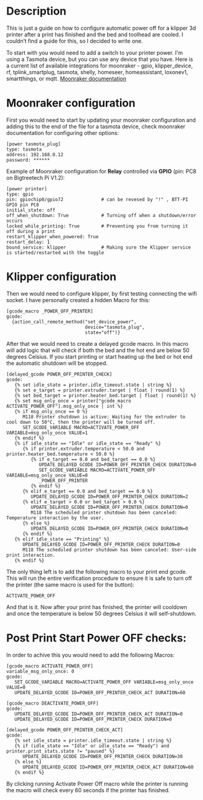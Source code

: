 # Description
This is just a guide on how to configure automatic power off for a klipper 3d printer after a print has finished and the bed and toolhead are cooled. I couldn’t find a guide for this, so I decided to write one. 

To start with you would need to add a switch to your printer power. I'm using a Tasmota device, but you can use any device that you have. Here is a current list of available integrations for moonraker - gpio, klipper_device, rf, tplink_smartplug, tasmota, shelly, homeseer, homeassistant, loxonev1, smartthings, or mqtt. [Moonraker documentation](https://moonraker.readthedocs.io/en/latest/configuration/#power)

# Moonraker configuration 
First you would need to start by updating your moonraker configuration and adding this to the end of the file for a tasmota device, check moonraker documentation for configuring other options:
```
[power tasmota_plug]
type: tasmota
address: 192.168.0.12
password: ******
```
   Example of Moonraker configuration for **Relay** controlled via **GPIO** (pin: PC8 on Bigtreetech Pi V1.2):
```
[power printer]
type: gpio
pin: gpiochip0/gpio72              # can be revesed by "!" , BTT-PI GPIO pin PC8
initial_state: off  
off_when_shutdown: True            # Turning off when a shutdown/error occurs 
locked_while_printing: True        # Preventing you from turning it off during a print
restart_klipper_when_powered: True
restart_delay: 1
bound_service: klipper             # Making sure the Klipper service is started/restarted with the toggle
```
# Klipper configuration
Then we would need to configure klipper, by first testing connecting the wifi socket. I have personally created a hidden Macro for this:

```
[gcode_macro _POWER_OFF_PRINTER]
gcode:
  {action_call_remote_method("set_device_power",
                             device="tasmota_plug",
                             state="off")}
```

After that we would need to create a delayed gcode macro. In this macro will add logic that will check if both the bed and the hot end are below 50 degrees Celsius. If you start printing or start heating up the bed or hot end the automatic shutdown will be stopped. 
```
[delayed_gcode POWER_OFF_PRINTER_CHECK]
gcode:
   {% set idle_state = printer.idle_timeout.state | string %}
   {% set e_target = printer.extruder.target | float | round(1) %}
   {% set bed_target = printer.heater_bed.target | float | round(1) %}
   {% set msg_only_once = printer["gcode_macro ACTIVATE_POWER_OFF"].msg_only_once | int %}
   {% if msg_only_once == 0 %}
      M118 Printer shutdown is active: Waiting for the extruder to cool down to 50°C, then the printer will be turned off.
      SET_GCODE_VARIABLE MACRO=ACTIVATE_POWER_OFF VARIABLE=msg_only_once VALUE=1  
   {% endif %}  
   {% if idle_state == "Idle" or idle_state == "Ready" %}
      {% if printer.extruder.temperature < 50.0 and printer.heater_bed.temperature < 50.0 %}
         {% if e_target == 0.0 and bed_target == 0.0 %}
            UPDATE_DELAYED_GCODE ID=POWER_OFF_PRINTER_CHECK DURATION=0
            SET_GCODE_VARIABLE MACRO=ACTIVATE_POWER_OFF VARIABLE=msg_only_once VALUE=0
            _POWER_OFF_PRINTER
         {% endif %}	
      {% elif e_target == 0.0 and bed_target == 0.0 %}
         UPDATE_DELAYED_GCODE ID=POWER_OFF_PRINTER_CHECK DURATION=2
      {% elif e_target > 0.0 or bed_target > 0.0 %}
         UPDATE_DELAYED_GCODE ID=POWER_OFF_PRINTER_CHECK DURATION=0
         M118 The scheduled printer shutdown has been canceled: Temperature interaction by the user.
      {% else %}
         UPDATE_DELAYED_GCODE ID=POWER_OFF_PRINTER_CHECK DURATION=0
      {% endif %}	  
   {% elif idle_state == "Printing" %}
      UPDATE_DELAYED_GCODE ID=POWER_OFF_PRINTER_CHECK DURATION=0
      M118 The scheduled printer shutdown has been canceled: User-side print interaction.	  
   {% endif %}
```

The only thing left is to add the following macro to your print end gcode. This will run the entire verification procedure to ensure it is safe to turn off the printer (the same macro is used for the button):
```
ACTIVATE_POWER_OFF
```

And that is it. Now after your print has finished, the printer will cooldown and once the temperature is below 50 degrees Celsius it will self-shutdown.

# Post Print Start Power OFF checks:
In order to achive this you would need to add the following Macros:
```
[gcode_macro ACTIVATE_POWER_OFF]
variable_msg_only_once: 0
gcode:
   SET_GCODE_VARIABLE MACRO=ACTIVATE_POWER_OFF VARIABLE=msg_only_once VALUE=0
   UPDATE_DELAYED_GCODE ID=POWER_OFF_PRINTER_CHECK_ACT DURATION=60

[gcode_macro DEACTIVATE_POWER_OFF]
gcode:
   UPDATE_DELAYED_GCODE ID=POWER_OFF_PRINTER_CHECK_ACT DURATION=0
   UPDATE_DELAYED_GCODE ID=POWER_OFF_PRINTER_CHECK DURATION=0

[delayed_gcode POWER_OFF_PRINTER_CHECK_ACT]
gcode:
   {% set idle_state = printer.idle_timeout.state | string %}
   {% if (idle_state == "Idle" or idle_state == "Ready") and printer.print_stats.state != "paused" %}
      UPDATE_DELAYED_GCODE ID=POWER_OFF_PRINTER_CHECK DURATION=30
   {% else %}
      UPDATE_DELAYED_GCODE ID=POWER_OFF_PRINTER_CHECK_ACT DURATION=60
   {% endif %}
```
By clicking running Activate Power Off macro while the printer is running the macro will check every 60 seconds if the printer has finished. 
